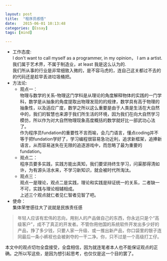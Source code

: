 ```yaml
---

layout: post
title:  "程序员感悟"
date:   2015-06-01 10:13:48
categories: [Essay]
tags: [mind]

---
```

*  工作态度:  
I don't want to call myself as a programmer, in my opinion， I am a artist. 我们属于艺术界，不属于制造业，at least 我是这么认为的.  
我们所从事的行业是非常细致入微的，是不容马虎的，连自己这关都过不去的的代码还是趁早丢进垃圾桶把。  
* 方法论:  
  * 观点一：  
物理与数学的关系-物理这门学科是从理论的角度解释物体的实践的一门学科，数学是从抽象的角度提取出物理发现的的规律，数学具有高于物理的抽象性，以及适应广度，数学之所以这么重要是由于人类是生活在大自然中的，我们的智慧也来源于我们所生活的环境，因为我们在向大自然学习模仿，所以作为对大自然物理现象高度概括的数学就好比一部武功心法了。  
作为程序员fundation的重要性不言而喻，会几门语言，懂点coding并不等于把fundation学好了，学习编程很容易急功近利，追求新框架，追捧新语言，从而容易迷失在无限的追逐游戏中，而忽略了最为重要的fundation。  
  * 观点二：  
程序员要多实践，实践方能出真知，我们要坚持终生学习，问渠那得清如许，为有源头活水来，不学习新知识，就会被时代所淘汰。  
  * 观点三：  
观点一是理论，观点二是实践，理论和实践是辩证统一的关系，二者缺一不可，实践与理论相辅相成。  
上述三个观点就仁者见仁智者见智了吧。  
* 使命：  
集体荣誉感往大了说就是民族责任感  

> 年轻人应该有宏伟的志向，用别人的产品做自己的东西，你永远只是个“高级客户”，成不了真正的开发者。不管你用他国的系统软件开发出多少好的产品，挣了多少钱，只要人家一升级、或一推出新产品，你口袋里的银子连同最后一条小裤衩也会被剥夺的一干二净。你，只不过是一个高级打工仔。

本文中的观点切勿全盘接受，全盘相信，因为就连笔者本人也不能保证观点的正确。之所以写这些，是因为想引起思考，也仅仅是这一个目的罢了。
